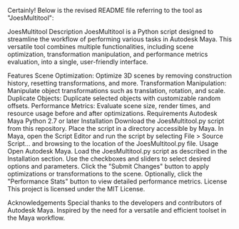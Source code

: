 
Certainly! Below is the revised README file referring to the tool as "JoesMultitool":

JoesMultitool
Description
JoesMultitool is a Python script designed to streamline the workflow of performing various tasks in Autodesk Maya. This versatile tool combines multiple functionalities, including scene optimization, transformation manipulation, and performance metrics evaluation, into a single, user-friendly interface.

Features
Scene Optimization: Optimize 3D scenes by removing construction history, resetting transformations, and more.
Transformation Manipulation: Manipulate object transformations such as translation, rotation, and scale.
Duplicate Objects: Duplicate selected objects with customizable random offsets.
Performance Metrics: Evaluate scene size, render times, and resource usage before and after optimizations.
Requirements
Autodesk Maya
Python 2.7 or later
Installation
Download the JoesMultitool.py script from this repository.
Place the script in a directory accessible by Maya.
In Maya, open the Script Editor and run the script by selecting File > Source Script... and browsing to the location of the JoesMultitool.py file.
Usage
Open Autodesk Maya.
Load the JoesMultitool.py script as described in the Installation section.
Use the checkboxes and sliders to select desired options and parameters.
Click the "Submit Changes" button to apply optimizations or transformations to the scene.
Optionally, click the "Performance Stats" button to view detailed performance metrics.
License
This project is licensed under the MIT License.

Acknowledgements
Special thanks to the developers and contributors of Autodesk Maya.
Inspired by the need for a versatile and efficient toolset in the Maya workflow.
